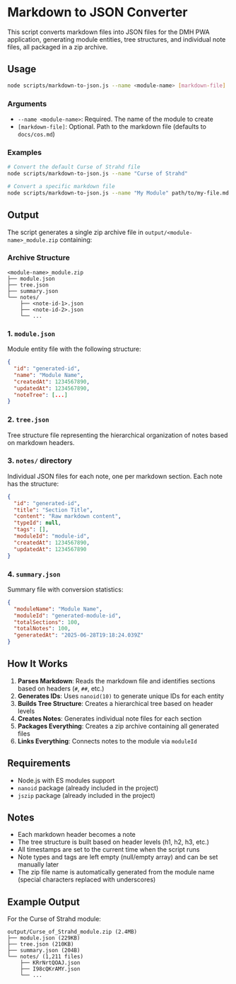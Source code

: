 # Markdown to JSON Converter

This script converts markdown files into JSON files for the DMH PWA application, generating module entities, tree structures, and individual note files, all packaged in a zip archive.

## Usage

```bash
node scripts/markdown-to-json.js --name <module-name> [markdown-file]
```

### Arguments

- `--name <module-name>`: Required. The name of the module to create
- `[markdown-file]`: Optional. Path to the markdown file (defaults to `docs/cos.md`)

### Examples

```bash
# Convert the default Curse of Strahd file
node scripts/markdown-to-json.js --name "Curse of Strahd"

# Convert a specific markdown file
node scripts/markdown-to-json.js --name "My Module" path/to/my-file.md
```

## Output

The script generates a single zip archive file in `output/<module-name>_module.zip` containing:

### Archive Structure
```
<module-name>_module.zip
├── module.json
├── tree.json
├── summary.json
└── notes/
    ├── <note-id-1>.json
    ├── <note-id-2>.json
    └── ...
```

### 1. `module.json`
Module entity file with the following structure:
```json
{
  "id": "generated-id",
  "name": "Module Name",
  "createdAt": 1234567890,
  "updatedAt": 1234567890,
  "noteTree": [...]
}
```

### 2. `tree.json`
Tree structure file representing the hierarchical organization of notes based on markdown headers.

### 3. `notes/` directory
Individual JSON files for each note, one per markdown section. Each note has the structure:
```json
{
  "id": "generated-id",
  "title": "Section Title",
  "content": "Raw markdown content",
  "typeId": null,
  "tags": [],
  "moduleId": "module-id",
  "createdAt": 1234567890,
  "updatedAt": 1234567890
}
```

### 4. `summary.json`
Summary file with conversion statistics:
```json
{
  "moduleName": "Module Name",
  "moduleId": "generated-module-id",
  "totalSections": 100,
  "totalNotes": 100,
  "generatedAt": "2025-06-28T19:18:24.039Z"
}
```

## How It Works

1. **Parses Markdown**: Reads the markdown file and identifies sections based on headers (`#`, `##`, etc.)
2. **Generates IDs**: Uses `nanoid(10)` to generate unique IDs for each entity
3. **Builds Tree Structure**: Creates a hierarchical tree based on header levels
4. **Creates Notes**: Generates individual note files for each section
5. **Packages Everything**: Creates a zip archive containing all generated files
6. **Links Everything**: Connects notes to the module via `moduleId`

## Requirements

- Node.js with ES modules support
- `nanoid` package (already included in the project)
- `jszip` package (already included in the project)

## Notes

- Each markdown header becomes a note
- The tree structure is built based on header levels (h1, h2, h3, etc.)
- All timestamps are set to the current time when the script runs
- Note types and tags are left empty (null/empty array) and can be set manually later
- The zip file name is automatically generated from the module name (special characters replaced with underscores)

## Example Output

For the Curse of Strahd module:
```
output/Curse_of_Strahd_module.zip (2.4MB)
├── module.json (229KB)
├── tree.json (210KB)
├── summary.json (204B)
└── notes/ (1,211 files)
    ├── KRrNrtQOAJ.json
    ├── I98cQKrAMY.json
    └── ...
``` 